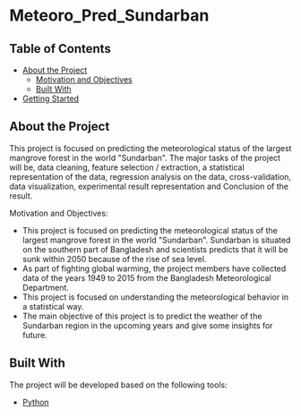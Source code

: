 # Meteoro_Pred_Sundarban

<!-- TABLE OF CONTENTS -->
## Table of Contents

* [About the Project](#about-the-Project)
  * [Motivation and Objectives](#Motivation-and-Bbjectives)
  * [Built With](#Built-With)
* [Getting Started](#getting-started)


## About the Project
This project is focused on predicting the meteorological status of the largest mangrove forest in the world "Sundarban". The major tasks of the project will be, data cleaning, feature selection / extraction, a statistical representation of the data, regression analysis on the data, cross-validation, data visualization, experimental result representation and Conclusion of the result.

Motivation and Objectives:
* This project is focused on predicting the meteorological status of the largest mangrove forest in the world "Sundarban". Sundarban is situated on the southern part of Bangladesh and scientists predicts that it will be sunk within 2050 because of the rise of sea level. 
* As part of fighting global warming, the project members have collected data of the years 1949 to 2015 from the Bangladesh Meteorological Department.
* This project is focused on understanding the meteorological behavior in a statistical way.
* The main objective of this project is to predict the weather of the Sundarban region in the upcoming years and give some insights for future.

## Built With
The project will be developed based on the following tools:
* [Python](https://python.org/)

